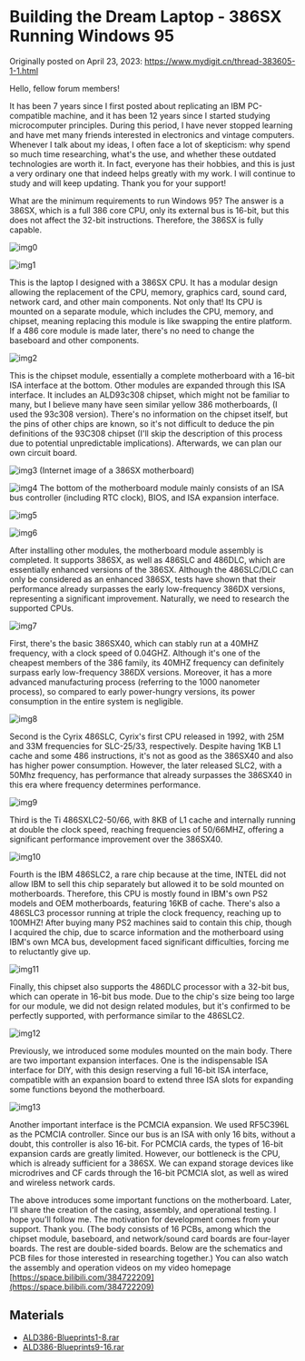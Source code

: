 # Building the Dream Laptop - 386SX Running Windows 95

Originally posted on April 23, 2023:
https://www.mydigit.cn/thread-383605-1-1.html

Hello, fellow forum members!

It has been 7 years since I first posted about replicating an IBM PC-compatible machine, and it has been 12 years since I started studying microcomputer principles. During this period, I have never stopped learning and have met many friends interested in electronics and vintage computers. Whenever I talk about my ideas, I often face a lot of skepticism: why spend so much time researching, what's the use, and whether these outdated technologies are worth it. In fact, everyone has their hobbies, and this is just a very ordinary one that indeed helps greatly with my work. I will continue to study and will keep updating. Thank you for your support!

What are the minimum requirements to run Windows 95? The answer is a 386SX, which is a full 386 core CPU, only its external bus is 16-bit, but this does not affect the 32-bit instructions. Therefore, the 386SX is fully capable.

![img0](images/20230423_00.png)

![img1](images/20230423_01.png)

This is the laptop I designed with a 386SX CPU. It has a modular design allowing the replacement of the CPU, memory, graphics card, sound card, network card, and other main components. Not only that! Its CPU is mounted on a separate module, which includes the CPU, memory, and chipset, meaning replacing this module is like swapping the entire platform. If a 486 core module is made later, there's no need to change the baseboard and other components.

![img2](images/20230423_02.jpg)

This is the chipset module, essentially a complete motherboard with a 16-bit ISA interface at the bottom. Other modules are expanded through this ISA interface. It includes an ALD93c308 chipset, which might not be familiar to many, but I believe many have seen similar yellow 386 motherboards, (I used the 93c308 version). There's no information on the chipset itself, but the pins of other chips are known, so it's not difficult to deduce the pin definitions of the 93C308 chipset (I'll skip the description of this process due to potential unpredictable implications). Afterwards, we can plan our own circuit board.

![img3](images/20230423_03.png)
(Internet image of a 386SX motherboard)

![img4](images/20230423_04.jpg)
The bottom of the motherboard module mainly consists of an ISA bus controller (including RTC clock), BIOS, and ISA expansion interface.

![img5](images/20230423_05.jpg)

![img6](images/20230423_06.jpg)

After installing other modules, the motherboard module assembly is completed. It supports 386SX, as well as 486SLC and 486DLC, which are essentially enhanced versions of the 386SX. Although the 486SLC/DLC can only be considered as an enhanced 386SX, tests have shown that their performance already surpasses the early low-frequency 386DX versions, representing a significant improvement. Naturally, we need to research the supported CPUs.

![img7](images/20230423_07.png)

First, there's the basic 386SX40, which can stably run at a 40MHZ frequency, with a clock speed of 0.04GHZ. Although it's one of the cheapest members of the 386 family, its 40MHZ frequency can definitely surpass early low-frequency 386DX versions. Moreover, it has a more advanced manufacturing process (referring to the 1000 nanometer process), so compared to early power-hungry versions, its power consumption in the entire system is negligible.

![img8](images/20230423_08.jpg)

Second is the Cyrix 486SLC, Cyrix's first CPU released in 1992, with 25M and 33M frequencies for SLC-25/33, respectively. Despite having 1KB L1 cache and some 486 instructions, it's not as good as the 386SX40 and also has higher power consumption. However, the later released SLC2, with a 50Mhz frequency, has performance that already surpasses the 386SX40 in this era where frequency determines performance.

![img9](images/20230423_09.png)

Third is the Ti 486SXLC2-50/66, with 8KB of L1 cache and internally running at double the clock speed, reaching frequencies of 50/66MHZ, offering a significant performance improvement over the 386SX40.

![img10](images/20230423_10.png)

Fourth is the IBM 486SLC2, a rare chip because at the time, INTEL did not allow IBM to sell this chip separately but allowed it to be sold mounted on motherboards. Therefore, this CPU is mostly found in IBM's own PS2 models and OEM motherboards, featuring 16KB of cache. There's also a 486SLC3 processor running at triple the clock frequency, reaching up to 100MHZ! After buying many PS2 machines said to contain this chip, though I acquired the chip, due to scarce information and the motherboard using IBM's own MCA bus, development faced significant difficulties, forcing me to reluctantly give up.

![img11](images/20230423_11.jpg)

Finally, this chipset also supports the 486DLC processor with a 32-bit bus, which can operate in 16-bit bus mode. Due to the chip's size being too large for our module, we did not design related modules, but it's confirmed to be perfectly supported, with performance similar to the 486SLC2.

![img12](images/20230423_12.png)

Previously, we introduced some modules mounted on the main body. There are two important expansion interfaces. One is the indispensable ISA interface for DIY, with this design reserving a full 16-bit ISA interface, compatible with an expansion board to extend three ISA slots for expanding some functions beyond the motherboard.

![img13](images/20230423_13.png)

Another important interface is the PCMCIA expansion. We used RF5C396L as the PCMCIA controller. Since our bus is an ISA with only 16 bits, without a doubt, this controller is also 16-bit. For PCMCIA cards, the types of 16-bit expansion cards are greatly limited. However, our bottleneck is the CPU, which is already sufficient for a 386SX. We can expand storage devices like microdrives and CF cards through the 16-bit PCMCIA slot, as well as wired and wireless network cards.

The above introduces some important functions on the motherboard. Later, I'll share the creation of the casing, assembly, and operational testing. I hope you'll follow me. The motivation for development comes from your support. Thank you.
(The body consists of 16 PCBs, among which the chipset module, baseboard, and network/sound card boards are four-layer boards. The rest are double-sided boards. Below are the schematics and PCB files for those interested in researching together.)
You can also watch the assembly and operation videos on my video homepage [https://space.bilibili.com/384722209](https://space.bilibili.com/384722209)

## Materials
- [ALD386-Blueprints1-8.rar](https://9game.oss-us-west-1.aliyuncs.com/book8088stories/files/20230423_ALD386-blueprint1-8.rar)
- [ALD386-Blueprints9-16.rar](https://9game.oss-us-west-1.aliyuncs.com/book8088stories/files/20230423_ALD386-blueprint9-16.rar)